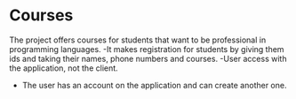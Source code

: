 # Courses
The project offers courses for students that want to be  professional in programming languages. 
-It makes registration for students by giving them ids and taking  their names, phone numbers and courses.
-User access with the application, not the client. 
- The user has an account on the application and can create  another one.
